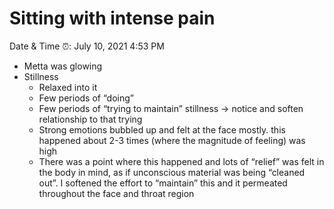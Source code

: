 # Sitting with intense pain

Date & Time ⏰: July 10, 2021 4:53 PM

- Metta was glowing
- Stillness
    - Relaxed into it
    - Few periods of “doing”
    - Few periods of “trying to maintain” stillness → notice and soften relationship to that trying
    - Strong emotions bubbled up and felt at the face mostly. this happened about 2-3 times (where the magnitude of feeling) was high
    - There was a point where this happened and lots of “relief” was felt in the body in mind, as if unconscious material was being “cleaned out”. I softened the effort to “maintain” this and it permeated throughout the face and throat region